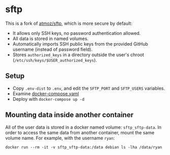 # sftp

This is a fork of [atmoz/sftp](https://github.com/atmoz/sftp), which is more
secure by default: 
 * It allows only SSH keys, no password authentication allowed.
 * All data is stored in named volumes.
 * Automatically imports SSH public keys from the provided GitHub username
(instead of password field).
 * Stores `authorized_keys` in a directory outside the user's chroot
(`/etc/ssh/keys/$USER_authorized_keys`).

## Setup

 * Copy `.env-dist` to `.env`, and edit the `SFTP_PORT` and `SFTP_USERS`
   variables.
 * Examine [docker-compose.yaml](docker-compose.yaml)
 * Deploy with `docker-compose up -d`

## Mounting data inside another container

All of the user data is stored in a docker named volume: `sftp_sftp-data`. In
order to access the same data from another container, mount the same volume
name. For example, with the username `ryan`:

```
docker run --rm -it -v sftp_sftp-data:/data debian ls -lha /data/ryan
```
